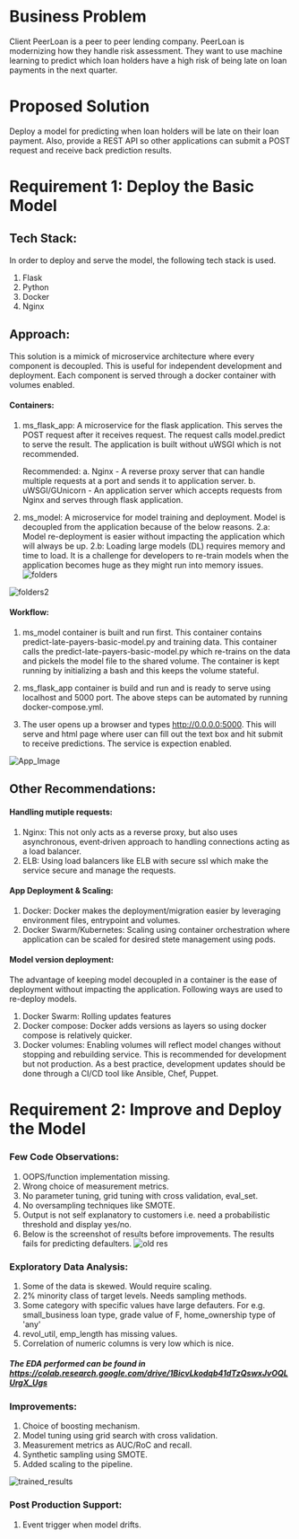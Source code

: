 # Business Problem
Client PeerLoan is a peer to peer lending company. PeerLoan is modernizing how they handle risk assessment. They want to use machine learning to predict which loan holders have a high risk of being late on loan payments in the next quarter.

# Proposed Solution
Deploy a model for predicting when loan holders will be late on their loan payment. Also, provide a REST API so other applications can submit a POST request and receive back prediction results.

# Requirement 1: Deploy the Basic Model

## Tech Stack:
In order to deploy and serve the model, the following tech stack is used.
1. Flask
2. Python
3. Docker
4. Nginx

## Approach:
This solution is a mimick of microservice architecture where every component is decoupled. This is useful for independent development and deployment. Each component is served through a docker container with volumes enabled.

#### Containers:
1. ms_flask_app: A microservice for the flask application. This serves the POST request after it receives request. The request calls model.predict to serve the result. The application is built without uWSGI which is not recommended. 
    
    Recommended:
        a. Nginx - A reverse proxy server that can handle multiple requests at a port and sends it to application server.
        b. uWSGI/GUnicorn - An application server which accepts requests from Nginx and serves through flask application.

2. ms_model: A microservice for model training and deployment. Model is decoupled from the application because of the below reasons.
    2.a: Model re-deployment is easier without impacting the application which will always be up.
    2.b: Loading large models (DL) requires memory and time to load. It is a challenge for developers to re-train models when the application becomes huge as they might run into memory issues.
![folders](https://user-images.githubusercontent.com/22176868/68600935-f9aa0300-0468-11ea-994e-b62eec312733.png)

![folders2](https://user-images.githubusercontent.com/22176868/68601523-1c88e700-046a-11ea-816b-4a7490e3d838.png)
    

#### Workflow:
1. ms_model container is built and run first. This container contains predict-late-payers-basic-model.py and training data. This container calls the predict-late-payers-basic-model.py which re-trains on the data and pickels the model file to the shared volume. The container is kept running by initializing a bash and this keeps the volume stateful.

2. ms_flask_app container is build and run and is ready to serve using localhost and 5000 port.
The above steps can be automated by running docker-compose.yml.

3. The user opens up a browser and types http://0.0.0.0:5000. This will serve and html page where user can fill out the text box and hit submit to receive predictions. The service is expection enabled.

![App_Image](https://user-images.githubusercontent.com/22176868/68561637-02b8b700-040c-11ea-9275-f6569bf97963.png)
 
## Other Recommendations:
#### Handling mutiple requests:
1. Nginx: This not only acts as a reverse proxy, but also uses asynchronous, event‑driven approach to handling connections acting as a load balancer.
2. ELB: Using load balancers like ELB with secure ssl which make the service secure and manage the requests.

#### App Deployment & Scaling:
1. Docker: Docker makes the deployment/migration easier by leveraging environment files, entrypoint and volumes.
2. Docker Swarm/Kubernetes: Scaling using container orchestration where application can be scaled for desired stete management using pods. 

#### Model version deployment:
The advantage of keeping model decoupled in a container is the ease of deployment without impacting the application. Following ways are used to re-deploy models.
1. Docker Swarm: Rolling updates features
2. Docker compose: Docker adds versions as layers so using docker compose is relatively quicker.
3. Docker volumes: Enabling volumes will reflect model changes without stopping and rebuilding service. This is recommended for development but not production.
As a best practice, development updates should be done through a CI/CD tool like Ansible, Chef, Puppet.


# Requirement 2: Improve and Deploy the Model
### Few Code Observations:
1. OOPS/function implementation missing.
2. Wrong choice of measurement metrics.
3. No parameter tuning, grid tuning with cross validation, eval_set.
4. No oversampling techniques like SMOTE.
5. Output is not self explanatory to customers i.e. need a probabilistic threshold and display yes/no.
6. Below is the screenshot of results before improvements. The results fails for predicting defaulters.
![old res](https://user-images.githubusercontent.com/22176868/68609722-b907b500-047b-11ea-8dc3-b9f8d065d6f1.png)

### Exploratory Data Analysis:
1. Some of the data is skewed. Would require scaling.
2. 2% minority class of target levels. Needs sampling methods.
3. Some category with specific values have large defauters. For e.g. small_business loan type, grade value of F, home_ownership type of 'any'
4. revol_util, emp_length has missing values.
5. Correlation of numeric columns is very low which is nice.
##### The EDA performed can be found in https://colab.research.google.com/drive/1BicvLkodqb41dTzQswxJvOQLUrgX_Ugs

### Improvements:
1. Choice of boosting mechanism.
2. Model tuning using grid search with cross validation.
3. Measurement metrics as AUC/RoC and recall.
4. Synthetic sampling using SMOTE.
5. Added scaling to the pipeline.

![trained_results](https://user-images.githubusercontent.com/22176868/68609507-0d5e6500-047b-11ea-94fc-08cfd0038e3b.png)

### Post Production Support:
1. Event trigger when model drifts.
